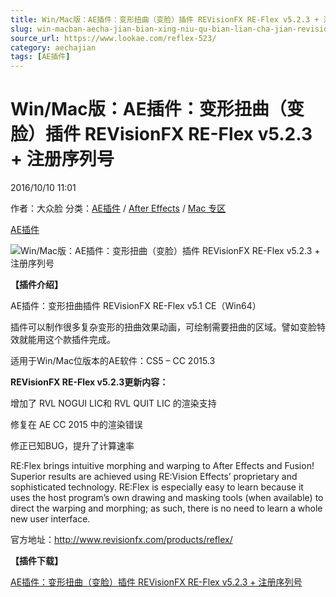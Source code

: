 ```yaml
---
title: Win/Mac版：AE插件：变形扭曲（变脸）插件 REVisionFX RE-Flex v5.2.3 + 注册序列号
slug: win-macban-aecha-jian-bian-xing-niu-qu-bian-lian-cha-jian-revisionfx-re-flex-v5-2-3-zhu-ce-xu-lie-hao
source_url: https://www.lookae.com/reflex-523/
category: aechajian
tags: [AE插件]
---
```

# Win/Mac版：AE插件：变形扭曲（变脸）插件 REVisionFX RE-Flex v5.2.3 + 注册序列号

2016/10/10 11:01

作者：大众脸
分类：[AE插件](https://www.lookae.com/after-effects/aechajian/) / [After Effects](https://www.lookae.com/after-effects/) / [Mac 专区](https://www.lookae.com/mac-osx/)

[AE插件](https://www.lookae.com/tag/ae%e6%8f%92%e4%bb%b6/)

![Win/Mac版：AE插件：变形扭曲（变脸）插件 REVisionFX RE-Flex v5.2.3 + 注册序列号](https://www.lookae.com/wp-content/uploads/2014/07/RE-Flex.jpg "Win/Mac版：AE插件：变形扭曲（变脸）插件 REVisionFX RE-Flex v5.2.3 + 注册序列号-LookAE.com")

**【插件介绍】**

AE插件：变形扭曲插件 REVisionFX RE-Flex v5.1 CE（Win64）

插件可以制作很多复杂变形的扭曲效果动画，可绘制需要扭曲的区域。譬如变脸特效就能用这个款插件完成。

适用于Win/Mac位版本的AE软件：CS5 – CC 2015.3

**REVisionFX RE-Flex v5.2.3更新内容：**

增加了 RVL NOGUI LIC和 RVL QUIT LIC 的渲染支持

修复在 AE CC 2015 中的渲染错误

修正已知BUG，提升了计算速率

RE:Flex brings intuitive morphing and warping to After Effects and Fusion! Superior results are achieved using RE:Vision Effects’ proprietary and sophisticated technology. RE:Flex is especially easy to learn because it uses the host program’s own drawing and masking tools (when available) to direct the warping and morphing; as such, there is no need to learn a whole new user interface.

官方地址：http://www.revisionfx.com/products/reflex/

**【插件下载】**

[AE插件：变形扭曲（变脸）插件 REVisionFX RE-Flex v5.2.3 + 注册序列号](http://lookae.ctfile.com/fs/Jhy158203390)
